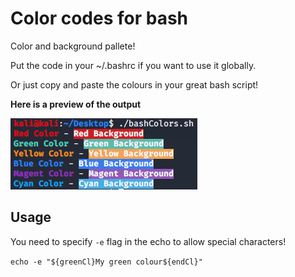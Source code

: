 # Color codes for bash

Color and background pallete!

 
Put the code in your ~/.bashrc if you want to use it globally. 

Or just copy and paste the colours in your great bash script!

**Here is a preview of the output**


![Preview](https://github.com/josueCarvajal/bashColours/blob/master/preview.png)


## Usage
You need to specify `-e` flag in the echo to allow special characters!

`echo -e "${greenCl}My green colour${endCl}"`
